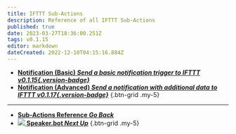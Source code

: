 ```yaml
---
title: IFTTT Sub-Actions
description: Reference of all IFTTT Sub-Actions
published: true
date: 2023-03-27T18:36:00.251Z
tags: v0.1.15
editor: markdown
dateCreated: 2022-12-10T04:15:16.884Z
---
```


- [<i class="mdi mdi-android-messages"></i>**Notification (Basic) *Send a basic notification trigger to IFTTT *v0.1.15*{.version-badge}***](/Sub-Actions/IFTTT/Notification)
- [<i class="mdi mdi-android-messages"></i>**Notification (Advanced) *Send a notification with additional data to IFTTT *v0.1.17*{.version-badge}***](/Sub-Actions/IFTTT/Notification-Advanced)
{.btn-grid .my-5}


---

- [<i class="mdi mdi-chevron-left"></i>**Sub-Actions Reference *Go Back***](/Sub-Actions)
- [<img src="https://streamer.bot/twitchspeaker/logo.svg"></img> **Speaker.bot *Next Up***](/Sub-Actions/Speakerbot)
{.btn-grid .my-5}